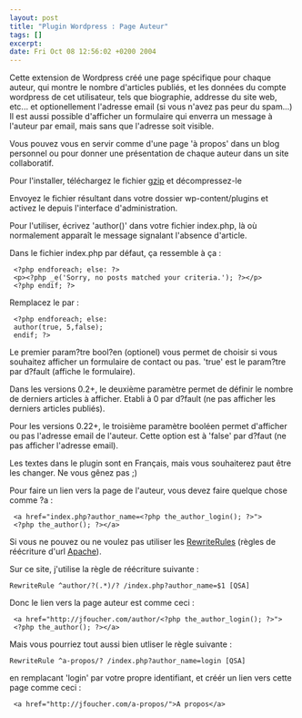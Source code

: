 ```yaml
--- 
layout: post
title: "Plugin Wordpress : Page Auteur"
tags: []
excerpt:
date: Fri Oct 08 12:56:02 +0200 2004
---
```

Cette extension de Wordpress créé une page spécifique pour chaque auteur, qui montre le nombre d'articles publiés, et les données du compte wordpress de cet utilisateur, tels que biographie, addresse du site web, etc... et optionellement l'adresse email (si vous n'avez pas peur du spam...) Il est aussi possible d'afficher un formulaire qui enverra un message à l'auteur par email, mais sans que l'adresse soit visible.

Vous pouvez vous en servir comme d'une page 'à propos' dans un blog personnel ou pour donner une présentation de chaque auteur dans un site collaboratif.

Pour l'installer, téléchargez le fichier <a href="http://jfoucher.com/source/author.gz">gzip</a> et décompressez-le

Envoyez  le fichier résultant dans votre dossier wp-content/plugins et activez le depuis l'interface d'administration.

Pour l'utiliser, écrivez 'author()' dans votre fichier index.php, là où normalement apparaît le message signalant l'absence d'article.

Dans le fichier index.php par défaut, ça ressemble à ça :

     <?php endforeach; else: ?>
     <p><?php _e('Sorry, no posts matched your criteria.'); ?></p>
     <?php endif; ?>

Remplacez le par :

     <?php endforeach; else:
     author(true, 5,false);
     endif; ?>

Le premier param?tre bool?en (optionel) vous permet de choisir si vous souhaitez afficher un formulaire de contact ou pas. 'true' est le param?tre par d?fault (affiche le formulaire).

Dans les versions 0.2+, le deuxième paramètre permet de définir le nombre de derniers articles à afficher. Etabli à 0 par d?fault (ne pas afficher les derniers articles publiés).

Pour les versions 0.22+, le troisième paramètre booléen permet d'afficher ou pas l'adresse email de l'auteur. Cette option est à 'false' par d?faut (ne pas afficher l'adresse email).

Les textes dans le plugin sont en Français, mais vous souhaiterez paut être les changer. Ne vous gênez pas ;)

Pour faire un lien vers la page de l'auteur, vous devez faire quelque chose comme ?a :

     <a href="index.php?author_name=<?php the_author_login(); ?>">
     <?php the_author(); ?></a>

Si vous ne pouvez ou ne voulez pas utiliser les <a href="http://httpd.apache.org/docs/misc/rewriteguide.html">RewriteRules</a> (règles de réécriture d'url <a href="http://httpd.apache.org">Apache</a>).

Sur ce site, j'utilise la règle de réécriture suivante :

    RewriteRule ^author/?(.*)/? /index.php?author_name=$1 [QSA]

Donc le lien vers la page auteur est comme ceci :

     <a href="http://jfoucher.com/author/<?php the_author_login(); ?>">
     <?php the_author(); ?></a>

Mais vous pourriez tout aussi bien utliser le règle suivante :

    RewriteRule ^a-propos/? /index.php?author_name=login [QSA]

en remplacant 'login' par votre propre identifiant, et créér un lien vers cette page comme ceci :

     <a href="http://jfoucher.com/a-propos/">A propos</a>
